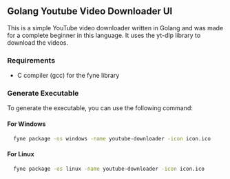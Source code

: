 ## Golang Youtube Video Downloader UI
This is a simple YouTube video downloader written in Golang and was made for a complete beginner in this language. 
It uses the yt-dlp library to download the videos.

### Requirements
- C compiler (gcc) for the fyne library

### Generate Executable
To generate the executable, you can use the following command:
#### For Windows
```bash
  fyne package -os windows -name youtube-downloader -icon icon.ico
```
#### For Linux
```bash
  fyne package -os linux -name youtube-downloader -icon icon.ico
```

